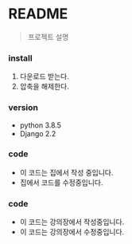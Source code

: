 # README
> 프로젝트 설명

### install
1. 다운로드 받는다.
2. 압축을 해제한다.

### version
- python 3.8.5
- Django 2.2

### code
- 이 코드는 집에서 작성 중입니다.
- 집에서 코드를 수정중입니다.

### code
- 이 코드는 강의장에서 작성중입니다.
- 이 코드는 강의장에서 수정중입니다.


